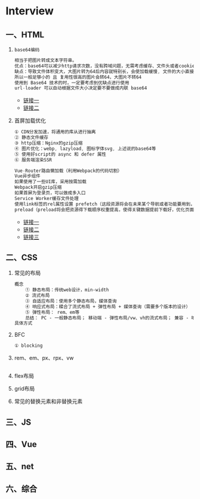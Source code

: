 # Interview

## 一、HTML

1. `base64编码`

    ```s
    相当于把图片转成文本字符串。
    优点：base64可以减少http请求次数，没有跨域问题，无需考虑缓存、文件头或者cookies问题。
    缺点：导致文件体积变大，大图片转为64后内容就特别长，会使加载缓慢, 文件的大小直接会影响渲染。
    所以一般足够小的 且 复用性很高的图片会转64，大图片不转64
    使用到 Base64 技术的时，一定要考虑到优缺点进行使用
    url-loader 可以自动根据文件大小决定要不要做成内联 base64
    ```

    - [链接一](https://www.zhihu.com/question/31155574)
    - [链接二](https://www.imooc.com/article/27804/)

2. 首屏加载优化

    ```s
    ① CDN分发加速，将通用的库从进行抽离
    ② 静态文件缓存
    ③ http压缩：Nginx的gzip压缩
    ④ 图片优化：webp, lazyload, 图标字体svg, 上述说的base64等
    ⑤ 使用好script的 async 和 defer 属性
    ⑥ 服务端渲染SSR

    Vue-Router路由懒加载（利用Webpack的代码切割）
    Vue异步组件
    如果使用了一些UI库，采用按需加载
    Webpack开启gzip压缩
    如果首屏为登录页，可以做成多入口
    Service Worker缓存文件处理
    使用link标签的rel属性设置 prefetch（这段资源将会在未来某个导航或者功能要用到，但是本资源的下载顺序权重比较低，prefetch通常用于加速下一次导航）、
    preload（preload将会把资源得下载顺序权重提高，使得关键数据提前下载好，优化页面打开速度）
    ```

    - [链接一](https://zhuanlan.zhihu.com/p/88639980?utm_source=wechat_session)
    - [链接二](https://zhuanlan.zhihu.com/p/147512335)
    - [链接三](https://blog.csdn.net/weixin_45000381/article/details/96473515)

## 二、CSS

1. 常见的布局

    ```html
    概念
        ① 静态布局：传统web设计，min-width
        ② 流式布局
        ③ 自适应布局：使用多个静态布局，媒体查询
        ④ 响应式布局：糅合了流式布局 + 弹性布局 + 媒体查询（需要多个版本的设计）
        ⑤ 弹性布局： rem、em等
        总结： PC - 一般静态布局； 移动端 - 弹性布局/vw、vh的流式布局； 兼容 - 响应式
    具体方式

    ```

2. BFC

    ```html
    ① blocking
    ```

3. rem、em、px、rpx、vw

    ```s
    ```

4. flex布局

5. grid布局

6. 常见的替换元素和非替换元素

## 三、JS

## 四、Vue

## 五、net

## 六、综合
